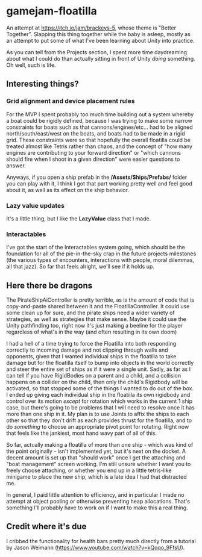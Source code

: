 # gamejam-floatilla

An attempt at https://itch.io/jam/brackeys-5, whose theme is "Better Together".  Slapping this thing together while the baby is asleep, mostly as an attempt to put some of what I've been learning about Unity into practice.

As you can tell from the Projects section, I spent more time daydreaming about what I could do than actually sitting in front of Unity *doing* something.  Oh well, such is life.

## Interesting things?

### Grid alignment and device placement rules

For the MVP I spent probably too much time building out a system whereby a boat could be rigidly defined, because I was trying to make some narrow constraints for boats such as that cannons/engines/etc... had to be aligned north/south/east/west on the boats, and boats had to be made in a rigid grid.  These constraints were so that hopefully the overall floatilla could be treated almost like Tetris rather than chaos, and the concept of "how many engines are contributing to your forward direction" or "which cannons should fire when I shoot in a given direction" were easier questions to answer.

Anyways, if you open a ship prefab in the **/Assets/Ships/Prefabs/** folder you can play with it, I think I got that part working pretty well and feel good about it, as well as its effect on the ship behavior.

### Lazy value updates

It's a little thing, but I like the **LazyValue<T>** class that I made.
  
### Interactables

I've got the start of the Interactables system going, which should be the foundation for all of the pie-in-the-sky crap in the future projects milestones (the various types of encounters, interactions with people, moral dilemmas, all that jazz).  So far that feels alright, we'll see if it holds up.

## Here there be dragons

The PirateShipAiController is pretty terrible, as is the amount of code that is copy-and-paste shared between it and the FloatillaController.  It could use some clean up for sure, and the pirate ships need a wider variety of strategies, as well as strategies that make sense.  Maybe it could use the Unity pathfinding too, right now it's just making a beeline for the player regardless of what's in the way (and often resulting in its own doom)

I had a hell of a time trying to force the Floatilla into both responding correctly to incoming damage and not clipping through walls and opponents, given that I wanted individual ships in the floatilla to take damage but for the floatilla itself to bump into objects in the world correctly and steer the entire set of ships as if it were a single unit.  Sadly, as far as I can tell if you have RigidBodies on a parent and a child, and a collision happens on a collider on the child, then only the child's Rigidbody will be activated, so that stopped some of the things I wanted to do out of the box.  I ended up giving each individual ship in the floatilla its own rigidbody and control over its motion *except* for rotation which works in the current 1 ship case, but there's going to be problems that I will need to resolve once it has more than one ship in it.  My plan is to use Joints to affix the ships to each other so that they don't drift as each provides thrust for the floatilla, and to do *something* to choose an appropriate pivot point for rotating.  Right now that feels like the jankiest, most hand wavy part of all of this.

So far, actually making a floatilla of more than one ship - which was kind of the point originally - isn't implemented yet, but it's next on the docket.  A decent amount is set up that "should work" once I get the attaching and "boat management" screen working.  I'm still unsure whether I want you to freely choose attaching, or whether you end up in a little tetris-like minigame to place the new ship, which is a late idea I had that distracted me.

In general, I paid little attention to efficiency, and in particular I made no attempt at object pooling or otherwise preventing heap allocations.  That's something I'll probably have to work on if I want to make this a real thing.

## Credit where it's due

I cribbed the functionality for health bars pretty much directly from a tutorial by Jason Weimann (https://www.youtube.com/watch?v=kQqqo_9FfsU).
